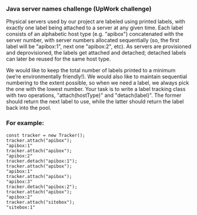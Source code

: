 ### Java server names challenge (UpWork challenge)

Physical servers used by our project are labeled using printed labels, with exactly one label
being attached to a server at any given time. Each label consists of an alphabetic host type (e.g.
"apibox") concatenated with the server number, with server numbers allocated sequentially (so,
the first label will be "apibox:1", next one "apibox:2", etc). As servers are provisioned and
deprovisioned, the labels get attached and detached; detached labels can later be reused for
the same host type.

We would like to keep the total number of labels printed to a minimum (we’re environmentally
friendly!). We would also like to maintain sequential numbering to the extent possible, so when
we need a label, we always pick the one with the lowest number.
Your task is to write a label tracking class with two operations, "attach(hostType)" and
"detach(label)". The former should return the next label to use, while the latter should return the
label back into the pool.

### For example:

```shell
const tracker = new Tracker();
tracker.attach("apibox");
"apibox:1"
tracker.attach("apibox");
"apibox:2"
tracker.detach("apibox:1");
tracker.attach("apibox");
"apibox:1"
tracker.attach("apibox");
"apibox:3"
tracker.detach("apibox:2");
tracker.attach("apibox");
"apibox:2"
tracker.attach("sitebox");
"sitebox:1"
```

